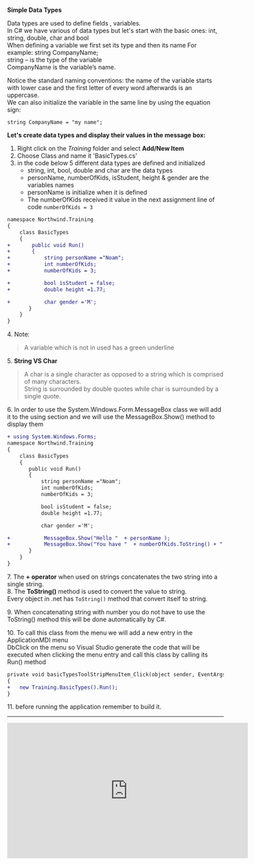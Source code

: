﻿**Simple Data Types**


Data types are  used to define fields , variables.  
In C# we have various of data types but let's start with the basic ones: int, string, double, char and bool  
When defining a variable we first set its type and then its name
For example: string CompanyName;  
string – is the type of the variable  
CompanyName is the variable’s name.  

Notice the standard naming conventions: the name of the variable starts with lower case and the first letter of every word afterwards is an uppercase.  
We can also initialize the variable in the same line by using the equation sign: 

```string CompanyName = "my name";```


**Let's create data types and display their values in the message box:**

1. Right click on the *Training* folder and select **Add/New Item**  
2. Choose Class and name it 'BasicTypes.cs'  
3. in the code below 5 different data types are defined and initialized  
    - string, int, bool, double and char are the data types   
    - personName, numberOfKids, isStudent, height & gender are the variables names  
    - personName is initialize when it is defined  
    - The numberOfKids received it value in the next assignment line of code `numberOfKids = 3`

```diff
namespace Northwind.Training
{
    class BasicTypes
    {
+       public void Run()
+       {
+           string personName ="Noam";
+           int numberOfKids;             
+           numberOfKids = 3;

+           bool isStudent = false;
+           double height =1.77;

+           char gender ='M';
       }     
    }
}
```


4\. Note: 
> A variable which is not in used has a green underline  

5\. **String VS Char**  
 
> A char is a single character as opposed to a string which is comprised of many characters.  
> String is surrounded by double quotes while char is surrounded by a single quote.  
   
6\. In order to use the System.Windows.Form.MessageBox class we will add it to the using section 
   and we will use the MessageBox.Show() method to display them

```diff
+ using System.Windows.Forms;
namespace Northwind.Training
{
    class BasicTypes
    {
       public void Run()
       {
           string personName ="Noam";
           int numberOfKids;             
           numberOfKids = 3;

           bool isStudent = false;
           double height =1.77;

           char gender ='M';

+         	MessageBox.Show("Hello "  + personName ); 
+         	MessageBox.Show("You have "  + numberOfKids.ToString() + " children" ); 
       }     
    }
}

```

7\. The **+ operator** when used on strings concatenates the two string into a single string.  
8\. The **ToString()** method is used to convert the value to string.  
    Every object in .net has `ToString()` method that convert itself to string.  

9\. When concatenating string with number you do not have to use the ToString() method this will be done automatically by C#.
 
10\. To call this class from the menu we will add a new entry in the ApplicationMDI menu  
   DbClick on the menu so Visual Studio generate the code that will be executed when clicking the menu entry
   and call this class by calling its Run() method



```diff
private void basicTypesToolStripMenuItem_Click(object sender, EventArgs e)
{
+	new Training.BasicTypes().Run();
}
```
11\. before running the application remember to build it.  

--- 
<iframe width="560" height="315" src="https://www.youtube.com/embed/eel6sOTM1hY" frameborder="0" allowfullscreen></iframe>



    